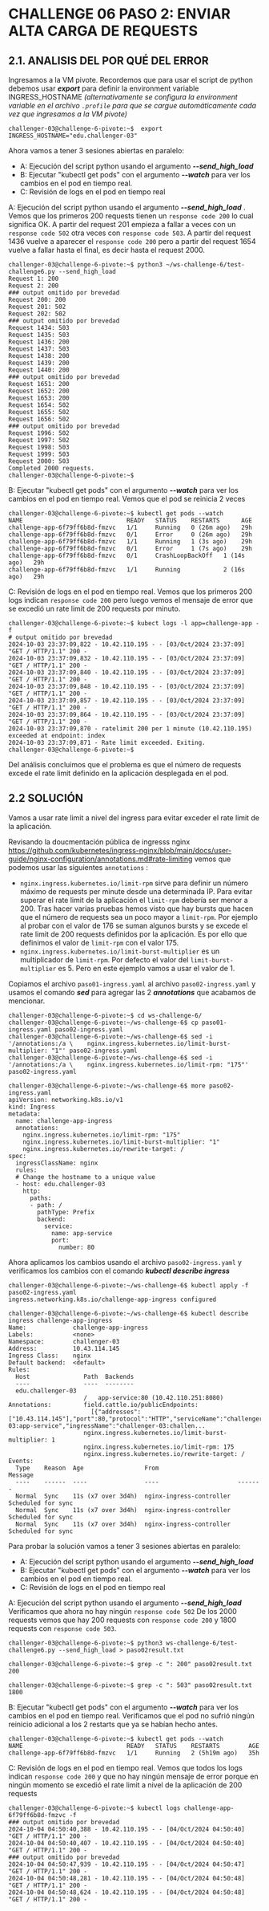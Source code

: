 # CHALLENGE 06 PASO 2: ENVIAR ALTA CARGA DE REQUESTS

## 2.1. ANALISIS DEL POR QUÉ DEL ERROR

Ingresamos a la VM pivote. Recordemos que para usar el script de python debemos usar ***export*** para definir la environment variable INGRESS_HOSTNAME *(alternativamente se configura la environment variable en el archivo `.profile` para que se cargue automáticamente cada vez que ingresamos a la VM pivote)*

```
challenger-03@challenge-6-pivote:~$  export INGRESS_HOSTNAME="edu.challenger-03"
```

Ahora vamos a tener 3 sesiones abiertas en paralelo:
- A: Ejecución del script python usando el argumento ***--send_high_load*** 
- B: Ejecutar "kubectl get pods" con el argumento ***--watch*** para ver los cambios en el pod en tiempo real.
- C: Revisión de logs en el pod en tiempo real


A: Ejecución del script python usando el argumento ***--send_high_load*** . Vemos que los primeros 200 requests tienen un `response code 200` lo cual significa OK.  A partir del request 201 empieza a fallar a veces con un `response code 502` otra veces con `response code 503`.  A partir del request 1436 vuelve a aparecer el `response code 200` pero a partir del request 1654 vuelve a fallar hasta el final, es decir hasta el request 2000.

```
challenger-03@challenge-6-pivote:~$ python3 ~/ws-challenge-6/test-challenge6.py --send_high_load
Request 1: 200
Request 2: 200
### output omitido por brevedad
Request 200: 200
Request 201: 502
Request 202: 502
### output omitido por brevedad
Request 1434: 503
Request 1435: 503
Request 1436: 200
Request 1437: 503
Request 1438: 200
Request 1439: 200
Request 1440: 200
### output omitido por brevedad
Request 1651: 200
Request 1652: 200
Request 1653: 200
Request 1654: 502
Request 1655: 502
Request 1656: 502
### output omitido por brevedad
Request 1996: 502
Request 1997: 502
Request 1998: 503
Request 1999: 503
Request 2000: 503
Completed 2000 requests.
challenger-03@challenge-6-pivote:~$ 
```

B: Ejecutar "kubectl get pods" con el argumento ***--watch*** para ver los cambios en el pod en tiempo real. Vemos que el pod se reinicia 2 veces

```
challenger-03@challenge-6-pivote:~$ kubectl get pods --watch
NAME                             READY   STATUS    RESTARTS      AGE
challenge-app-6f79ff6b8d-fmzvc   1/1     Running   0 (26m ago)   29h
challenge-app-6f79ff6b8d-fmzvc   0/1     Error     0 (26m ago)   29h
challenge-app-6f79ff6b8d-fmzvc   1/1     Running   1 (3s ago)    29h
challenge-app-6f79ff6b8d-fmzvc   0/1     Error     1 (7s ago)    29h
challenge-app-6f79ff6b8d-fmzvc   0/1     CrashLoopBackOff   1 (14s ago)   29h
challenge-app-6f79ff6b8d-fmzvc   1/1     Running            2 (16s ago)   29h

```

C: Revisión de logs en el pod en tiempo real. Vemos que los primeros 200 logs indican `response code 200` pero luego vemos el mensaje de error que se excedió un rate limit de 200 requests por minuto.

```
challenger-03@challenge-6-pivote:~$ kubect logs -l app=challenge-app -f
# output omitido por brevedad
2024-10-03 23:37:09,822 - 10.42.110.195 - - [03/Oct/2024 23:37:09] "GET / HTTP/1.1" 200 -
2024-10-03 23:37:09,832 - 10.42.110.195 - - [03/Oct/2024 23:37:09] "GET / HTTP/1.1" 200 -
2024-10-03 23:37:09,840 - 10.42.110.195 - - [03/Oct/2024 23:37:09] "GET / HTTP/1.1" 200 -
2024-10-03 23:37:09,848 - 10.42.110.195 - - [03/Oct/2024 23:37:09] "GET / HTTP/1.1" 200 -
2024-10-03 23:37:09,857 - 10.42.110.195 - - [03/Oct/2024 23:37:09] "GET / HTTP/1.1" 200 -
2024-10-03 23:37:09,864 - 10.42.110.195 - - [03/Oct/2024 23:37:09] "GET / HTTP/1.1" 200 -
2024-10-03 23:37:09,870 - ratelimit 200 per 1 minute (10.42.110.195) exceeded at endpoint: index
2024-10-03 23:37:09,871 - Rate limit exceeded. Exiting.
challenger-03@challenge-6-pivote:~$ 
```

Del análisis concluimos que el problema es que el número de requests excede el rate limit definido en la aplicación desplegada en el pod.

## 2.2 SOLUCIÓN

Vamos a usar rate limit a nivel del ingress para evitar exceder el rate limit de la aplicación. 

Revisando la doucmentación pública de ingresss nginx https://github.com/kubernetes/ingress-nginx/blob/main/docs/user-guide/nginx-configuration/annotations.md#rate-limiting vemos que podemos usar las siguientes `annotations` :

- `nginx.ingress.kubernetes.io/limit-rpm` sirve para definir un número máximo de requests per minute desde una determinada IP. Para evitar superar el rate limit de la aplicación el `limit-rpm` debería ser menor a 200. Tras hacer varias pruebas hemos visto que hay bursts que hacen que el número de requests sea un poco mayor a `limit-rpm`. Por ejemplo al probar con el valor de 176 se suman algunos bursts y se excede el rate limit de 200 requests definidos por la aplicación. Es por ello que definimos el valor de `limit-rpm` con el valor 175. 
- `nginx.ingress.kubernetes.io/limit-burst-multiplier` es un multiplicador de `limit-rpm`. Por defecto el valor del `limit-burst-multiplier` es 5. Pero en este ejemplo vamos a usar el valor de 1.


Copiamos el archivo `paso01-ingress.yaml` al archivo `paso02-ingress.yaml` y usamos el comando ***sed*** para agregar las 2 ***annotations*** que acabamos de mencionar.

```
challenger-03@challenge-6-pivote:~$ cd ws-challenge-6/
challenger-03@challenge-6-pivote:~/ws-challenge-6$ cp paso01-ingress.yaml paso02-ingress.yaml
challenger-03@challenge-6-pivote:~/ws-challenge-6$ sed -i '/annotations:/a \    nginx.ingress.kubernetes.io/limit-burst-multiplier: "1"' paso02-ingress.yaml
challenger-03@challenge-6-pivote:~/ws-challenge-6$ sed -i '/annotations:/a \    nginx.ingress.kubernetes.io/limit-rpm: "175"' paso02-ingress.yaml

challenger-03@challenge-6-pivote:~/ws-challenge-6$ more paso02-ingress.yaml 
apiVersion: networking.k8s.io/v1
kind: Ingress
metadata:
  name: challenge-app-ingress
  annotations:
    nginx.ingress.kubernetes.io/limit-rpm: "175"
    nginx.ingress.kubernetes.io/limit-burst-multiplier: "1"
    nginx.ingress.kubernetes.io/rewrite-target: /
spec:
  ingressClassName: nginx
  rules:
  # Change the hostname to a unique value
  - host: edu.challenger-03
    http:
      paths:
      - path: /
        pathType: Prefix
        backend:
          service:
            name: app-service
            port:
              number: 80

```

Ahora aplicamos los cambios usando el archivo `paso02-ingress.yaml` y verificamos los cambios con el comando ***kubectl describe ingress***

```
challenger-03@challenge-6-pivote:~/ws-challenge-6$ kubectl apply -f paso02-ingress.yaml 
ingress.networking.k8s.io/challenge-app-ingress configured

challenger-03@challenge-6-pivote:~/ws-challenge-6$ kubectl describe ingress challenge-app-ingress
Name:             challenge-app-ingress
Labels:           <none>
Namespace:        challenger-03
Address:          10.43.114.145
Ingress Class:    nginx
Default backend:  <default>
Rules:
  Host               Path  Backends
  ----               ----  --------
  edu.challenger-03  
                     /   app-service:80 (10.42.110.251:8080)
Annotations:         field.cattle.io/publicEndpoints:
                       [{"addresses":["10.43.114.145"],"port":80,"protocol":"HTTP","serviceName":"challenger-03:app-service","ingressName":"challenger-03:challen...
                     nginx.ingress.kubernetes.io/limit-burst-multiplier: 1
                     nginx.ingress.kubernetes.io/limit-rpm: 175
                     nginx.ingress.kubernetes.io/rewrite-target: /
Events:
  Type    Reason  Age                 From                      Message
  ----    ------  ----                ----                      -------
  Normal  Sync    11s (x7 over 3d4h)  nginx-ingress-controller  Scheduled for sync
  Normal  Sync    11s (x7 over 3d4h)  nginx-ingress-controller  Scheduled for sync
  Normal  Sync    11s (x7 over 3d4h)  nginx-ingress-controller  Scheduled for sync

```

Para probar la solución vamos a tener 3 sesiones abiertas en paralelo:
- A: Ejecución del script python usando el argumento ***--send_high_load*** 
- B: Ejecutar "kubectl get pods" con el argumento ***--watch*** para ver los cambios en el pod en tiempo real.
- C: Revisión de logs en el pod en tiempo real


A: Ejecución del script python usando el argumento ***--send_high_load***  Verificamos que ahora no hay ningún `response code 502`  De los 2000 requests vemos que hay 200 requests con `response code 200` y 1800 requests con `response code 503`.

```
challenger-03@challenge-6-pivote:~$ python3 ws-challenge-6/test-challenge6.py --send_high_load > paso02result.txt

challenger-03@challenge-6-pivote:~$ grep -c ": 200" paso02result.txt
200

challenger-03@challenge-6-pivote:~$ grep -c ": 503" paso02result.txt
1800
```

B: Ejecutar "kubectl get pods" con el argumento ***--watch*** para ver los cambios en el pod en tiempo real. Verificamos que el pod no sufrió ningún reinicio adicional a los 2 restarts que ya se habían hecho antes.
```
challenger-03@challenge-6-pivote:~$ kubectl get pods --watch
NAME                             READY   STATUS    RESTARTS        AGE
challenge-app-6f79ff6b8d-fmzvc   1/1     Running   2 (5h19m ago)   35h
```

C: Revisión de logs en el pod en tiempo real. Vemos que todos los logs indican `response code 200` y que no hay ningún mensaje de error porque en ningún momento se excedió el rate limit a nivel de la aplicación de 200 requests 

```
challenger-03@challenge-6-pivote:~$ kubectl logs challenge-app-6f79ff6b8d-fmzvc -f
### output omitido por brevedad
2024-10-04 04:50:40,388 - 10.42.110.195 - - [04/Oct/2024 04:50:40] "GET / HTTP/1.1" 200 -
2024-10-04 04:50:40,407 - 10.42.110.195 - - [04/Oct/2024 04:50:40] "GET / HTTP/1.1" 200 -
### output omitido por brevedad
2024-10-04 04:50:47,939 - 10.42.110.195 - - [04/Oct/2024 04:50:47] "GET / HTTP/1.1" 200 -
2024-10-04 04:50:48,281 - 10.42.110.195 - - [04/Oct/2024 04:50:48] "GET / HTTP/1.1" 200 -
2024-10-04 04:50:48,624 - 10.42.110.195 - - [04/Oct/2024 04:50:48] "GET / HTTP/1.1" 200 -
```
